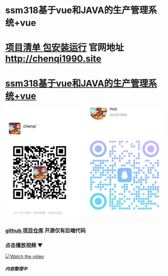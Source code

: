 # ssm318基于vue和JAVA的生产管理系统+vue


# [项目清单 包安装运行](http://chenqi1990.site) 官网地址 http://chenqi1990.site

# [ssm318基于vue和JAVA的生产管理系统+vue](https://github.com/GraduationProject-springboot/)

![picture](https://raw.githubusercontent.com/GraduationProject-springboot/.github/main/img/wx.png)

### [github 项目仓库](https://github.com/GraduationProject-springboot/allSpringbootProjects) 开源仅有后端代码

### 点击播放视频 ▼
[![Watch the video](https://i.sstatic.net/Vp2cE.png)](https://www.bilibili.com/video/BV1gn8XeNE2J?p=114)

#####   内容整理中  











